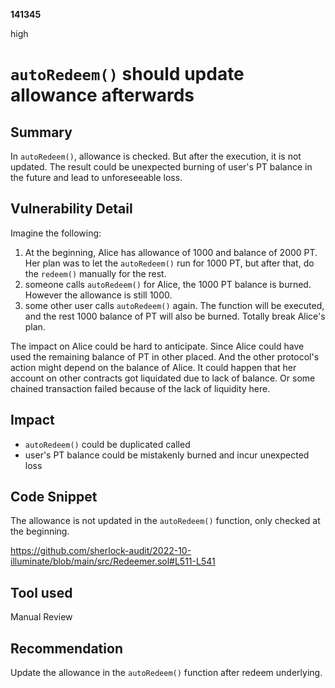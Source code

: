 __141345__

high

# `autoRedeem()` should update allowance afterwards

## Summary

In `autoRedeem()`, allowance is checked. But after the execution, it is not updated. The result could be unexpected burning of user's PT balance in the future and lead to unforeseeable loss.


## Vulnerability Detail

Imagine the following:
1. At the beginning, Alice has allowance of 1000 and balance of 2000 PT. Her plan was to let the `autoRedeem()` run for 1000 PT, but after that, do the `redeem()` manually for the rest.
2. someone calls `autoRedeem()` for Alice, the 1000 PT balance is burned. However the allowance is still 1000.
3. some other user calls `autoRedeem()` again. The function will be executed, and the rest 1000 balance of PT will also be burned. Totally break Alice's plan.

The impact on Alice could be hard to anticipate. Since Alice could have used the remaining balance of PT in other placed. And the other protocol's action might depend on the balance of Alice. It could happen that her account on other contracts got liquidated due to lack of balance. Or some chained transaction failed because of the lack of liquidity here.


## Impact

- `autoRedeem()` could be duplicated called
- user's PT balance could be mistakenly burned and incur unexpected loss


## Code Snippet

The allowance is not updated in the `autoRedeem()` function, only checked at the beginning.

https://github.com/sherlock-audit/2022-10-illuminate/blob/main/src/Redeemer.sol#L511-L541


## Tool used

Manual Review

## Recommendation

Update the allowance in the `autoRedeem()` function after redeem underlying.